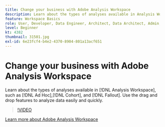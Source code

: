 ```yaml
---
title: Change your business with Adobe Analysis Workspace
description: Learn about the types of analyses available in Analysis Workspace, such as Ad Hoc, Cohort, and Fallout. Use the drag and drop features to analyze data easily and quickly.
feature: Workspace Basics
role: User, Developer, Data Engineer, Architect, Data Architect, Admin, Leader
level: Beginner
kt: 4382
thumbnail: 31501.jpg
exl-id: 6e23fcf4-b4e2-4370-8904-801a13acf651
---
```

# Change your business with Adobe Analysis Workspace

Learn about the types of analyses available in [!DNL Analysis Workspace], such as [!DNL Ad Hoc],[!DNL Cohort], and [!DNL Fallout]. Use the drag and drop features to analyze data easily and quickly.

>[!VIDEO](https://video.tv.adobe.com/v/31501/?quality=12)

[Learn more about Adobe Analysis Workspace](https://business.adobe.com/products/analytics/ad-hoc-analysis.html?sdid=T32PLYTV&mv=search)
